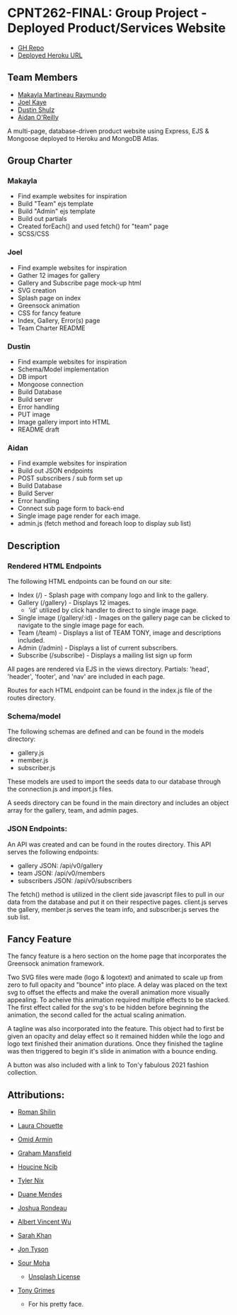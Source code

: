 # CPNT262-FINAL: Group Project - Deployed Product/Services Website

- [GH Repo](https://github.com/cowtowndusty/cpnt262-FINAL)
- [Deployed Heroku URL](https://sait-cpnt262-FINAL.herokuapp.com/)

## Team Members
- [Makayla Martineau Raymundo](https://github.com/MakaylaMR)
- [Joel Kaye](https://github.com/kayej22)
- [Dustin Shulz](https://github.com/cowtowndusty)
- [Aidan O'Reilly](https://github.com/Aidano93)




A multi-page, database-driven product website using Express, EJS & Mongoose deployed to Heroku and MongoDB Atlas.


## Group Charter

### Makayla
- Find example websites for inspiration
- Build "Team" ejs template
- Build "Admin" ejs template
- Build out partials
- Created forEach() and used fetch() for "team" page
- SCSS/CSS

### Joel
- Find example websites for inspiration
- Gather 12 images for gallery
- Gallery and Subscribe page mock-up html
- SVG creation
- Splash page on index
- Greensock animation
- CSS for fancy feature
- Index, Gallery, Error(s) page
- Team Charter README

### Dustin
- Find example websites for inspiration
- Schema/Model implementation
- DB import
- Mongoose connection
- Build Database
- Build server
- Error handling
- PUT image
- Image gallery import into HTML
- README draft

### Aidan
- Find example websites for inspiration
- Build out JSON endpoints
- POST subscribers / sub form set up
- Build Database
- Build Server
- Error handling
- Connect sub page form to back-end
- Single image page render for each image.
- admin.js (fetch method and foreach loop to display sub list)

## Description

### Rendered HTML Endpoints
The following HTML endpoints can be found on our site:
- Index (/) - Splash page with company logo and link to the gallery.
- Gallery (/gallery) - Displays 12 images.
  - 'id' utilized by click handler to direct to single image page.
- Single image (/gallery/:id) - Images on the gallery page can be clicked to navigate to the single image page for each.
- Team (/team) - Displays a list of TEAM TONY, image and descriptions included.
- Admin (/admin) - Displays a list of current subscribers.
- Subscribe (/subscribe) - Displays a mailing list sign up form

All pages are rendered via EJS in the views directory. Partials: 'head', 'header', 'footer', and 'nav' are included in each page.

Routes for each HTML endpoint can be found in the index.js file of the routes directory.

### Schema/model
The following schemas are defined and can be found in the models directory:
- gallery.js
- member.js
- subscriber.js

These models are used to import the seeds data to our database through the connection.js and import.js files. 

A seeds directory can be found in the main directory and includes an object array for the gallery, team, and admin pages.

### JSON Endpoints:
An API was created and can be found in the routes directory. This API serves the following endpoints:
- gallery JSON: /api/v0/gallery
- team JSON: /api/v0/members
- subscribers JSON: /api/v0/subscribers

The fetch() method is utilized in the client side javascript files to pull in our data from the database and put it on their respective pages. client.js serves the gallery, member.js serves the team info, and subscriber.js serves the sub list.

## Fancy Feature
The fancy feature is a hero section on the home page that incorporates the Greensock animation framework.

Two SVG files were made (logo & logotext) and animated to scale up from zero to full opacity and "bounce" into place. A delay was placed on the text svg to offset the effects and make the overall animation more visually appealing. To acheive this animation required multiple effects to be stacked. The first effect called for the svg's to be hidden before beginning the animation, the second called for the actual scaling animation.

A tagline was also incorporated into the feature. This object had to first be given an opacity and delay effect so it remained hidden while the logo and logo text finished their animation durations. Once they finished the tagline was then triggered to begin it's slide in animation with a bounce ending. 

A button was also included with a link to Ton'y fabulous 2021 fashion collection.

## Attributions:
- [Roman Shilin](https://unsplash.com/@romashilin)
- [Laura Chouette](https://unsplash.com/@laurachouette)
- [Omid Armin](https://unsplash.com/@omidarmin)
- [Graham Mansfield](https://unsplash.com/@grahammansfield1)
- [Houcine Ncib](https://unsplash.com/@houcinencibphotography)
- [Tyler Nix](https://unsplash.com/@jtylernix)
- [Duane Mendes](https://unsplash.com/@duanemendes)
- [Joshua Rondeau](https://unsplash.com/@liferondeau)
- [Albert Vincent Wu](https://unsplash.com/@albertvincentwu)
- [Sarah Khan](https://unsplash.com/@itssarahkhan)
- [Jon Tyson](https://unsplash.com/@jontyson)
- [Sour Moha](https://unsplash.com/@sour_moha)
  - [Unsplash License](https://unsplash.com/license)

- [Tony Grimes](https://github.com/acidtone)
  - For his pretty face.